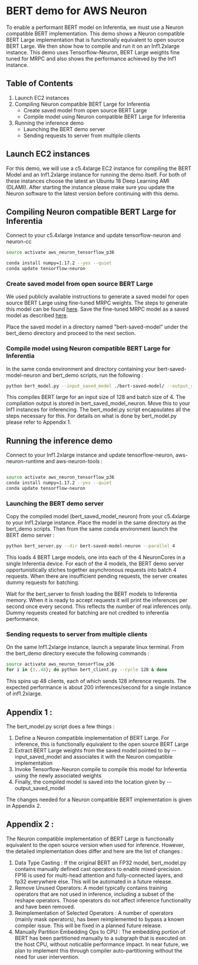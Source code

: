 # BERT demo for AWS Neuron

To enable a performant BERT model on Inferentia, we must use a Neuron compatible BERT implementation. This demo shows a Neuron compatible BERT Large implementation that is functionally equivalent to open source BERT Large. We then show how to compile and run it on an Inf1.2xlarge instance. This demo uses Tensorflow-Neuron, BERT Large weights fine tuned for MRPC and also shows the performance achieved by the Inf1 instance. 

## Table of Contents

1. Launch EC2 instances 
2. Compiling Neuron compatible BERT Large for Inferentia
   * Create saved model from open source BERT Large
   * Compile model using Neuron compatible BERT Large for Inferentia
3. Running the inference demo
   * Launching the BERT demo server
   * Sending requests to server from multiple clients

## Launch EC2 instances

For this demo, we will use a c5.4xlarge EC2 instance for compiling the BERT Model and an Inf1.2xlarge instance for running the demo itself. For both of these instances choose the latest an Ubuntu 18 Deep Learning AMI (DLAMI). After starting the instance please make sure you update the Neuron software to the latest version before continuing with this demo.

## Compiling Neuron compatible BERT Large for Inferentia
Connect to your c5.4xlarge instance and update tensorflow-neuron and neuron-cc

```bash
source activate aws_neuron_tensorflow_p36

conda install numpy=1.17.2 --yes --quiet
conda update tensorflow-neuron
```


### Create saved model from open source BERT Large
We used publicly available instructions to generate a saved model for open source BERT Large using fine-tuned MRPC weights. The steps to generate this model can be found [here](https://github.com/google-research/bert#sentence-and-sentence-pair-classification-tasks). Save the fine-tuned MRPC model as a saved model as described [here](https://github.com/google-research/bert/issues/146#issuecomment-441168098).


Place the saved model in a directory named "bert-saved-model" under the bert_demo directory and proceed to the next section.

### Compile model using Neuron compatible BERT Large for Inferentia
In the same conda environment and directory containing your bert-saved-model-neuron and bert_demo scripts, run the following :

```bash
python bert_model.py --input_saved_model ./bert-saved-model/ --output_saved_model ./bert-saved-model-neuron --crude_gelu
```


This compiles BERT large for an input size of 128 and batch size of 4. The compilation output is stored in bert_saved_model_neuron. Move this to your Inf1 instances for inferencing. The bert_model.py script encapsulates all the steps necessary for this. For details on what is done by bert_model.py please refer to Appendix 1.



## Running the inference demo
Connect to your Inf1.2xlarge instance and update tensorflow-neuron, aws-neuron-runtime and aws-neuron-tools :

```bash

source activate aws_neuron_tensorflow_p36
conda install numpy=1.17.2 --yes --quiet
conda update tensorflow-neuron

```

### Launching the BERT demo server
Copy the compiled model (bert_saved_model_neuron) from your c5.4xlarge to your Inf1.2xlarge instance. Place the model in the same directory as the bert_demo scripts. Then from the same conda environment launch the BERT demo server :

```bash
python bert_server.py --dir bert-saved-model-neuron --parallel 4
```


This loads 4 BERT Large models, one into each of the 4 NeuronCores in a single Inferentia device. For each of the 4 models, the BERT demo server opportunistically stiches together asynchronous requests into batch 4 requests. When there are insufficient pending requests, the server creates dummy requests for batching.

Wait for the bert_server to finish loading the BERT models to Inferentia memory. When it is ready to accept requests it will print the inferences per second once every second. This reflects the number of real inferences only. Dummy requests created for batching are not credited to inferentia performance.

### Sending requests to server from multiple clients
On the same Inf1.2xlarge instance, launch a separate linux terminal. From the bert_demo directory execute the following commands :


```bash
source activate aws_neuron_tensorflow_p36
for i in {1..48}; do python bert_client.py --cycle 128 & done
```

This spins up 48 clients, each of which sends 128 inference requests. The expected performance is about 200 inferences/second for a single instance of inf1.2xlarge.


## Appendix 1 :
The bert_model.py script does a few things :
1. Define a Neuron compatible implementation of BERT Large. For inference, this is functionally equivalent to the open source BERT Large
2. Extract BERT Large weights from the saved model pointed to by --input_saved_model and associates it with the Neuron compatible implementation
3. Invoke Tensorflow-Neuron compile to compile this model for Inferentia using the newly associated weights
4. Finally, the compiled model is saved into the location given by --output_saved_model

The changes needed for a Neuron compatible BERT implementation is given in Appendix 2.


## Appendix 2 :
The Neuron compatible implementation of BERT Large is functionally equivalent to the open source version when used for inference. However, the detailed implementation does differ and here are the list of changes :

1. Data Type Casting : If the original BERT an FP32 model, bert_model.py contains manually defined cast operators to enable mixed-precision. FP16 is used for multi-head attention and fully-connected layers, and fp32 everywhere else. This will be automated in a future release.
2. Remove Unused Operators: A model typically contains training operators that are not used in inference, including a subset of the reshape operators. Those operators do not affect inference functionality and have been removed.
3. Reimplementation of Selected Operators : A number of operators (mainly mask operators), has been reimplemented to bypass a known compiler issue. This will be fixed in a planned future release. 
4. Manually Partition Embedding Ops to CPU : The embedding portion of BERT has been partitioned manually to a subgraph that is executed on the host CPU, without noticable performance impact. In near future, we plan to implement this through compiler auto-partitioning without the need for user intervention.
